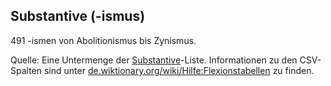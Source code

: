 ## Substantive (-ismus)

491 -ismen von Abolitionismus bis Zynismus.

Quelle: Eine Untermenge der [Substantive](https://textstelle.0x0a.li/?path=de/Substantive)-Liste. Informationen zu den CSV-Spalten sind unter [de.wiktionary.org/wiki/Hilfe:Flexionstabellen](https://de.wiktionary.org/wiki/Hilfe:Flexionstabellen) zu finden.